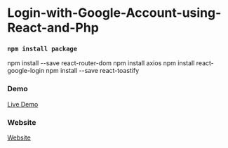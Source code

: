 # Login-with-Google-Account-using-React-and-Php
### `npm install package`


npm install --save react-router-dom
npm install axios
npm install react-google-login 
npm install --save react-toastify


### Demo

<a href="https://youtu.be/bLbNALkzH90" rel="nofollow"> Live Demo </a>

### Website
<a href="https://codeat21.com/login-with-google-account-using-react-and-php/" rel="nofollow"> Website </a>
